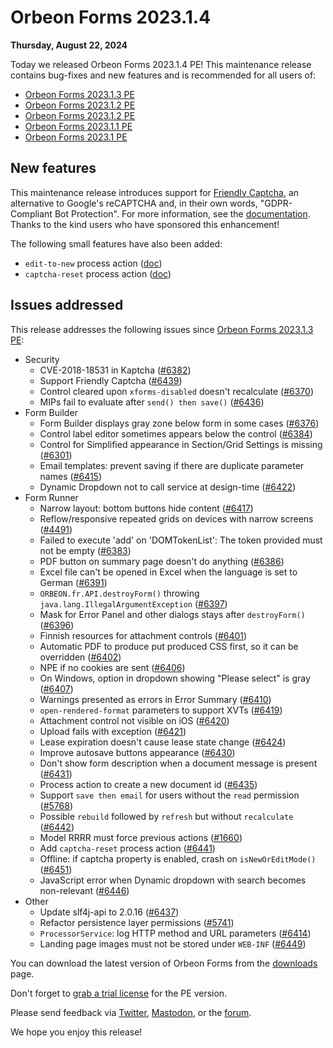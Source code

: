 # Orbeon Forms 2023.1.4

__Thursday, August 22, 2024__

Today we released Orbeon Forms 2023.1.4 PE! This maintenance release contains bug-fixes and new features and is recommended for all users of:

- [Orbeon Forms 2023.1.3 PE](orbeon-forms-2023.1.3.md)
- [Orbeon Forms 2023.1.2 PE](orbeon-forms-2023.1.2.md)
- [Orbeon Forms 2023.1.2 PE](orbeon-forms-2023.1.2.md)
- [Orbeon Forms 2023.1.1 PE](orbeon-forms-2023.1.1.md)
- [Orbeon Forms 2023.1 PE](orbeon-forms-2023.1.md)

## New features

This maintenance release introduces support for [Friendly Captcha](https://friendlycaptcha.com/), an alternative to Google's reCAPTCHA and, in their own words, "GDPR-Compliant Bot Protection". For more information, see the [documentation](/form-runner/component/captcha.md#friendly-captcha). Thanks to the kind users who have sponsored this enhancement!

The following small features have also been added:

- `edit-to-new` process action ([doc](https://doc.orbeon.com/form-runner/advanced/buttons-and-processes/actions-form-runner#edit-to-new))
- `captcha-reset` process action ([doc](https://doc.orbeon.com/form-runner/component/captcha#resetting-the-captcha))

## Issues addressed

This release addresses the following issues since [Orbeon Forms 2023.1.3 PE](orbeon-forms-2023.1.3.md):

- Security
    - CVE-2018-18531 in Kaptcha ([\#6382](https://github.com/orbeon/orbeon-forms/issues/6382))
    - Support Friendly Captcha ([\#6439](https://github.com/orbeon/orbeon-forms/issues/6439))
    - Control cleared upon `xforms-disabled` doesn't recalculate ([\#6370](https://github.com/orbeon/orbeon-forms/issues/6370))
    - MIPs fail to evaluate after `send() then save()` ([\#6436](https://github.com/orbeon/orbeon-forms/issues/6436))
- Form Builder
    - Form Builder displays gray zone below form in some cases ([\#6376](https://github.com/orbeon/orbeon-forms/issues/6376))
    - Control label editor sometimes appears below the control ([\#6384](https://github.com/orbeon/orbeon-forms/issues/6384))
    - Control for Simplified appearance in Section/Grid Settings is missing ([\#6301](https://github.com/orbeon/orbeon-forms/issues/6301))
    - Email templates: prevent saving if there are duplicate parameter names ([\#6415](https://github.com/orbeon/orbeon-forms/issues/6415))
    - Dynamic Dropdown not to call service at design-time ([\#6422](https://github.com/orbeon/orbeon-forms/issues/6422))
- Form Runner
    - Narrow layout: bottom buttons hide content ([\#6417](https://github.com/orbeon/orbeon-forms/issues/6417))
    - Reflow/responsive repeated grids on devices with narrow screens ([\#4491](https://github.com/orbeon/orbeon-forms/issues/4491))
    - Failed to execute 'add' on 'DOMTokenList': The token provided must not be empty ([\#6383](https://github.com/orbeon/orbeon-forms/issues/6383))
    - PDF button on summary page doesn't do anything ([\#6386](https://github.com/orbeon/orbeon-forms/issues/6386))
    - Excel file can't be opened in Excel when the language is set to German ([\#6391](https://github.com/orbeon/orbeon-forms/issues/6391))
    - `ORBEON.fr.API.destroyForm()` throwing `java.lang.IllegalArgumentException` ([\#6397](https://github.com/orbeon/orbeon-forms/issues/6397))
    - Mask for Error Panel and other dialogs stays after `destroyForm()` ([\#6396](https://github.com/orbeon/orbeon-forms/issues/6396))
    - Finnish resources for attachment controls ([\#6401](https://github.com/orbeon/orbeon-forms/issues/6401))
    - Automatic PDF to produce put produced CSS first, so it can be overridden ([\#6402](https://github.com/orbeon/orbeon-forms/issues/6402))
    - NPE if no cookies are sent ([\#6406](https://github.com/orbeon/orbeon-forms/issues/6406))
    - On Windows, option in dropdown showing "Please select" is gray ([\#6407](https://github.com/orbeon/orbeon-forms/issues/6407))
    - Warnings presented as errors in Error Summary ([\#6410](https://github.com/orbeon/orbeon-forms/issues/6410))
    - `open-rendered-format` parameters to support XVTs ([\#6419](https://github.com/orbeon/orbeon-forms/issues/6419))
    - Attachment control not visible on iOS ([\#6420](https://github.com/orbeon/orbeon-forms/issues/6420))
    - Upload fails with exception ([\#6421](https://github.com/orbeon/orbeon-forms/issues/6421))
    - Lease expiration doesn't cause lease state change ([\#6424](https://github.com/orbeon/orbeon-forms/issues/6424))
    - Improve autosave buttons appearance ([\#6430](https://github.com/orbeon/orbeon-forms/issues/6430))
    - Don't show form description when a document message is present ([\#6431](https://github.com/orbeon/orbeon-forms/issues/6431))
    - Process action to create a new document id ([\#6435](https://github.com/orbeon/orbeon-forms/issues/6435))
    - Support `save then email` for users without the `read` permission ([\#5768](https://github.com/orbeon/orbeon-forms/issues/5768))
    - Possible `rebuild` followed by `refresh` but without `recalculate` ([\#6442](https://github.com/orbeon/orbeon-forms/issues/6442))
    - Model RRRR must force previous actions ([\#1660](https://github.com/orbeon/orbeon-forms/issues/1660))
    - Add `captcha-reset` process action ([\#6441](https://github.com/orbeon/orbeon-forms/issues/6441))
    - Offline: if captcha property is enabled, crash on `isNewOrEditMode()` ([\#6451](https://github.com/orbeon/orbeon-forms/issues/6451))
    - JavaScript error when Dynamic dropdown with search becomes non-relevant ([\#6446](https://github.com/orbeon/orbeon-forms/issues/6446))
- Other
    - Update slf4j-api to 2.0.16 ([\#6437](https://github.com/orbeon/orbeon-forms/issues/6437))
    - Refactor persistence layer permissions ([\#5741](https://github.com/orbeon/orbeon-forms/issues/5741))
    - `ProcessorService`: log HTTP method and URL parameters ([\#6414](https://github.com/orbeon/orbeon-forms/issues/6414))
    - Landing page images must not be stored under `WEB-INF` ([\#6449](https://github.com/orbeon/orbeon-forms/issues/6449))

You can download the latest version of Orbeon Forms from the [downloads](https://www.orbeon.com/download) page.

Don't forget to [grab a trial license](https://prod.orbeon.com/prod/fr/orbeon/register/new) for the PE version.

Please send feedback via [Twitter](https://twitter.com/orbeon), [Mastodon](https://mastodon.social/@orbeon), or the [forum](https://www.orbeon.com/community).

We hope you enjoy this release!
